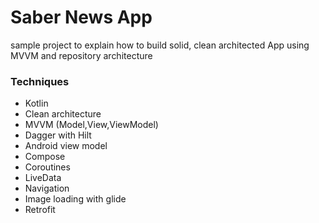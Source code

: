 # Saber News App
sample project to explain how to build solid, clean architected App using MVVM and repository architecture

### Techniques
* Kotlin
* Clean architecture
* MVVM (Model,View,ViewModel)
* Dagger with Hilt
* Android view model
* Compose 
* Coroutines
* LiveData
* Navigation
* Image loading with glide
* Retrofit
